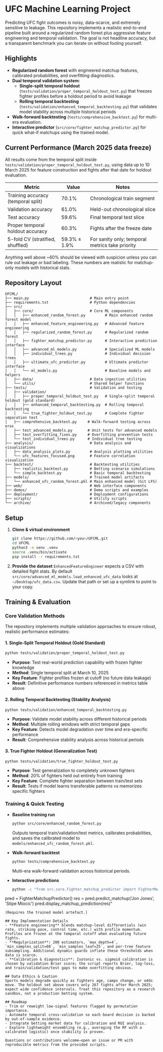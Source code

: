# UFC Machine Learning Project

Predicting UFC fight outcomes is noisy, data-scarce, and extremely sensitive to leakage. This repository implements a realistic end-to-end pipeline built around a regularized random forest plus aggressive feature engineering and temporal validation. The goal is not headline accuracy, but a transparent benchmark you can iterate on without fooling yourself.

## Highlights
- **Regularized random forest** with engineered matchup features, calibrated probabilities, and overfitting diagnostics.
- **Dual temporal validation system**:
  - **Single-split temporal holdout** (`tests/validation/proper_temporal_holdout_test.py`) that freezes fighter profiles before a holdout period to avoid leakage
  - **Rolling temporal backtesting** (`tests/validation/enhanced_temporal_backtesting.py`) that validates model stability across multiple historical periods
- **Walk-forward backtesting** (`tests/comprehensive_backtest.py`) for multi-era evaluation.
- **Interactive predictor** (`src/core/fighter_matchup_predictor.py`) for quick what-if matchups using the trained model.

## Current Performance (March 2025 data freeze)
All results come from the temporal split inside `tests/validation/proper_temporal_holdout_test.py`, using data up to 10 March 2025 for feature construction and fights after that date for holdout evaluation.

| Metric                                   | Value  | Notes |
|------------------------------------------|--------|-------|
| Training accuracy (temporal split)       | 70.1%  | Chronological train segment |
| Validation accuracy                      | 61.0%  | Held-out chronological slice |
| Test accuracy                            | 59.6%  | Final temporal test slice |
| Proper temporal holdout accuracy         | 60.3%  | Fights after the freeze date |
| 5-fold CV (stratified, shuffled)         | 59.3% ± 1.9% | For sanity only; temporal metrics take priority |

Anything well above ~60% should be viewed with suspicion unless you can rule out leakage or bad labeling. These numbers are realistic for matchup-only models with historical stats.

## Repository Layout
```
UFCML/
├── main.py                            # Main entry point
├── requirements.txt                   # Python dependencies
├── src/
│   ├── core/                          # Core ML components
│   │   ├── enhanced_random_forest.py         # Main enhanced random forest model
│   │   ├── enhanced_feature_engineering.py   # Advanced feature engineering
│   │   ├── regularized_random_forest.py      # Regularized random forest
│   │   ├── fighter_matchup_predictor.py      # Interactive prediction interface
│   │   ├── advanced_ml_models.py             # Specialized ML models
│   │   ├── individual_trees.py               # Individual decision trees
│   │   ├── ultimate_ufc_predictor.py         # Ultimate predictor interface
│   │   └── ml_models.py                      # Baseline models and helpers
│   ├── data/                          # Data ingestion utilities
│   └── utils/                         # Shared helper functions
├── tests/                             # Validation and testing
│   ├── validation/
│   │   ├── proper_temporal_holdout_test.py   # Single-split temporal holdout (gold standard)
│   │   ├── enhanced_temporal_backtesting.py  # Rolling temporal backtesting
│   │   └── true_fighter_holdout_test.py      # Complete fighter separation test
│   ├── comprehensive_backtest.py     # Walk-forward testing across eras
│   ├── test_advanced_models.py       # Unit tests for advanced models
│   ├── test_overfitting_fixes.py     # Overfitting prevention tests
│   └── test_individual_trees.py      # Individual tree testing
├── analysis/                          # Data analysis and visualizations
│   ├── data_analysis_plots.py         # Analysis plotting utilities
│   └── ufc_features_focused.png       # Feature correlation visualization
├── backtest/                          # Backtesting utilities
│   ├── realistic_backtest.py          # Betting scenario simulations
│   └── simple_backtest.py             # Basic temporal backtesting
├── models/                            # Trained model artifacts
│   └── enhanced_ufc_random_forest.pkl # Main enhanced model (Git LFS)
├── web/                               # Web interface components
├── demos/                             # Demo scripts and examples
├── deployment/                        # Deployment configurations
├── scripts/                           # Utility scripts
└── archive/                           # Archived/legacy components
```

## Setup
1. **Clone & virtual environment**
   ```bash
   git clone https://github.com/<you>/UFCML.git
   cd UFCML
   python3 -m venv .venv
   source .venv/bin/activate
   pip install -r requirements.txt
   ```
2. **Provide the dataset**
   `EnhancedFeatureEngineer` expects a CSV with detailed fight stats. By default `src/core/advanced_ml_models.load_enhanced_ufc_data` looks at `~/Desktop/ufc_data.csv`. Update that path or set up a symlink to point to your copy.

## Training & Evaluation

### Core Validation Methods
The repository implements multiple validation approaches to ensure robust, realistic performance estimates:

#### 1. Single-Split Temporal Holdout (Gold Standard)
```bash
python tests/validation/proper_temporal_holdout_test.py
```
- **Purpose**: Test real-world prediction capability with frozen fighter knowledge
- **Method**: Single temporal split at March 10, 2025
- **Key Feature**: Fighter profiles frozen at cutoff (no future data leakage)
- **Result**: Definitive performance numbers referenced in metrics table above

#### 2. Rolling Temporal Backtesting (Stability Analysis)
```bash
python tests/validation/enhanced_temporal_backtesting.py
```
- **Purpose**: Validate model stability across different historical periods
- **Method**: Multiple rolling windows with strict temporal gaps
- **Key Feature**: Detects model degradation over time and era-specific performance
- **Result**: Comprehensive stability analysis across historical periods

#### 3. True Fighter Holdout (Generalization Test)
```bash
python tests/validation/true_fighter_holdout_test.py
```
- **Purpose**: Test generalization to completely unknown fighters
- **Method**: 20% of fighters held out entirely from training
- **Key Feature**: Complete fighter separation between train/test sets
- **Result**: Tests if model learns transferable patterns vs memorizes specific fighters

### Training & Quick Testing
- **Baseline training run**
  ```bash
  python src/core/enhanced_random_forest.py
  ```
  Outputs temporal train/validation/test metrics, calibrates probabilities, and saves the calibrated model to `models/enhanced_ufc_random_forest.pkl`.

- **Walk-forward backtest**
  ```bash
  python tests/comprehensive_backtest.py
  ```
  Multi-era walk-forward validation across historical periods.

- **Interactive predictions**
  ```bash
  python -c "from src.core.fighter_matchup_predictor import FighterMatchupPredictor
pred = FighterMatchupPredictor()
res = pred.predict_matchup('Jon Jones', 'Stipe Miocic')
pred.display_matchup_prediction(res)"
  ```
  (Requires the trained model artefact.)

## Key Implementation Details
- **Feature engineering** blends matchup-level differentials (win rate, striking pace, control time, etc.) with profile momentum. Profiles are frozen at the temporal cutoff when evaluating future fights.
- **Regularization**: 200 estimators, `max_depth=4`, `min_samples_split=60`, `min_samples_leaf=25`, and per-tree feature subsampling. Additional dynamic guards inflate these thresholds when data is scarce.
- **Calibration & diagnostics**: Isotonic vs. sigmoid calibration is chosen by validation Brier score; the script reports Brier, log-loss, and train/validation/test gaps to make overfitting obvious.

## Data Ethics & Caution
Sports models degrade quickly as fighters age, camps change, or odds move. The holdout set above covers only 267 fights after March 2025; expect wide confidence intervals. Treat this repository as a research sandbox, not a production betting system.

## Roadmap
- Trim or reweight low-signal features flagged by permutation importance.
- Automate temporal cross-validation so each board decision is backed by out-of-sample evidence.
- Integrate betting market data for calibration and ROI analysis.
- Explore lightweight ensembling (e.g., averaging the RF with a calibrated logistic) once stability is proven.

Questions or contributions welcome—open an issue or PR with reproducible metrics from the provided scripts.
